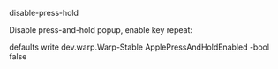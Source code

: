 disable-press-hold

Disable press-and-hold popup, enable key repeat:

defaults write dev.warp.Warp-Stable ApplePressAndHoldEnabled -bool false
